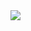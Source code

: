 <img class="img" src="https://github-readme-stats.vercel.app/api/top-langs/?username=capstxr&theme=Hacker&layout=compact" />
